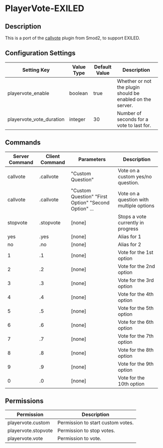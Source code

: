 # PlayerVote-EXILED
## Description
This is a port of the [callvote](https://github.com/PatPeter/callvote) plugin from Smod2, to support EXILED.

## Configuration Settings
Setting Key | Value Type | Default Value | Description
--- | --- | --- | ---
playervote_enable | boolean | true | Whether or not the plugin should be enabled on the server.
playervote_vote_duration | integer | 30 | Number of seconds for a vote to last for.

## Commands
Server Command | Client Command | Parameters | Description
--- | --- | --- | ---
callvote | .callvote | "Custom Question" | Vote on a custom yes/no question.
callvote | .callvote | "Custom Question" "First Option" "Second Option" ... | Vote on a question with multiple options
stopvote | .stopvote | [none] | Stops a vote currently in progress
yes | .yes | [none] | Alias for 1
no | .no | [none] | Alias for 2
1 | .1 | [none] | Vote for the 1st option
2 | .2 | [none] | Vote for the 2nd option
3 | .3 | [none] | Vote for the 3rd option
4 | .4 | [none] | Vote for the 4th option
5 | .5 | [none] | Vote for the 5th option
6 | .6 | [none] | Vote for the 6th option
7 | .7 | [none] | Vote for the 7th option
8 | .8 | [none] | Vote for the 8th option
9 | .9 | [none] | Vote for the 9th option
0 | .0 | [none] | Vote for the 10th option

## Permissions
Permission | Description
--- | ---
playervote.custom | Permission to start custom votes.
playervote.stopvote | Permission to stop votes.
playervote.vote | Permission to vote.
